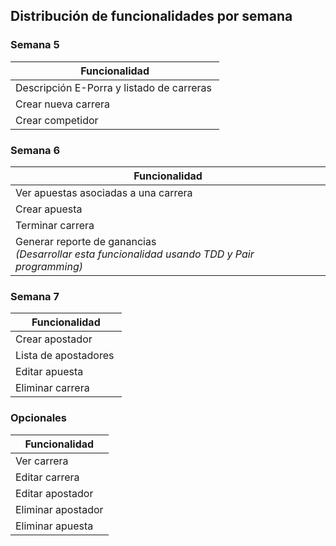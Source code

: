 ## Distribución de funcionalidades por semana

### Semana 5

| Funcionalidad           | 
|-------------------------| 
|Descripción E-Porra y listado de carreras |
|Crear nueva carrera |
|Crear competidor |

### Semana 6

| Funcionalidad           | 
|-------------------------| 
|Ver apuestas asociadas a una carrera |
|Crear apuesta |
|Terminar carrera |
|Generar reporte de ganancias <br> _(Desarrollar esta funcionalidad usando TDD y Pair programming)_|

### Semana 7

| Funcionalidad           | 
|-------------------------| 
|Crear apostador |
|Lista de apostadores |
|Editar apuesta |
|Eliminar carrera |

### Opcionales

| Funcionalidad           | 
|-------------------------| 
|Ver carrera |
|Editar carrera |
|Editar apostador |
|Eliminar apostador |
|Eliminar apuesta |

